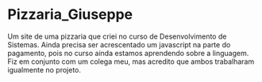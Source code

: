 # Pizzaria_Giuseppe
Um site de uma pizzaria que criei no curso de Desenvolvimento de Sistemas. Ainda precisa ser acrescentado um javascript na parte do pagamento, pois no curso ainda estamos aprendendo sobre a linguagem. Fiz em conjunto com um colega meu, mas acredito que ambos trabalharam igualmente no projeto.
